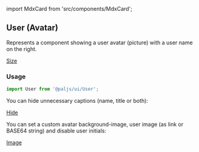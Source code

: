 import MdxCard from 'src/components/MdxCard';

<MdxCard>

## User (Avatar)

Represents a component showing a user avatar (picture) with a user name on the right.

[Size](demo://Size.tsx)

### Usage

```js
import User from '@paljs/ui/User';
```

You can hide unnecessary captions (name, title or both):

[Hide](demo://Hide.tsx)

You can set a custom avatar background-image, user image (as link or BASE64 string) and disable user initials:

[Image](demo://Image.tsx)

</MdxCard>